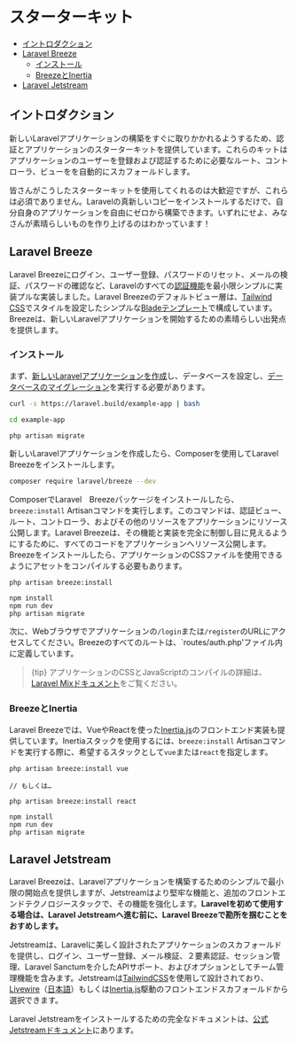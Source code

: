 # スターターキット

- [イントロダクション](#introduction)
- [Laravel Breeze](#laravel-breeze)
    - [インストール](#laravel-breeze-installation)
    - [BreezeとInertia](#breeze-and-inertia)
- [Laravel Jetstream](#laravel-jetstream)

<a name="introduction"></a>
## イントロダクション

新しいLaravelアプリケーションの構築をすぐに取りかかれるようするため、認証とアプリケーションのスターターキットを提供しています。これらのキットはアプリケーションのユーザーを登録および認証するために必要なルート、コントローラ、ビューをを自動的にスカフォールドします。

皆さんがこうしたスターターキットを使用してくれるのは大歓迎ですが、これらは必須でありません。Laravelの真新しいコピーをインストールするだけで、自分自身のアプリケーションを自由にゼロから構築できます。いずれにせよ、みなさんが素晴らしいものを作り上げるのはわかっています！

<a name="laravel-breeze"></a>
## Laravel Breeze

Laravel Breezeにログイン、ユーザー登録、パスワードのリセット、メールの検証、パスワードの確認など、Laravelのすべての[認証機能](/docs/{{version}}/authentication)を最小限シンプルに実装プルな実装しました。Laravel Breezeのデフォルトビュー層は、[Tailwind CSS](https://tailwindcss.com)でスタイルを設定したシンプルな[Bladeテンプレート](/docs/{{version}}/blade)で構成しています。Breezeは、新しいLaravelアプリケーションを開始するための素晴らしい出発点を提供します。

<a name="laravel-breeze-installation"></a>
### インストール

まず、[新しいLaravelアプリケーションを作成](/docs/{{version}}/installation)し、データベースを設定し、[データベースのマイグレーション](/docs/{{version}}/migrations)を実行する必要があります。

```bash
curl -s https://laravel.build/example-app | bash

cd example-app

php artisan migrate
```

新しいLaravelアプリケーションを作成したら、Composerを使用してLaravel Breezeをインストールします。

```bash
composer require laravel/breeze --dev
```

ComposerでLaravel　Breezeパッケージをインストールしたら、`breeze:install` Artisanコマンドを実行します。このコマンドは、認証ビュー、ルート、コントローラ、およびその他のリソースをアプリケーションにリソース公開します。Laravel Breezeは、その機能と実装を完全に制御し目に見えるようにするために、すべてのコードをアプリケーションへリソース公開します。Breezeをインストールしたら、アプリケーションのCSSファイルを使用できるようにアセットをコンパイルする必要もあります。

```nothing
php artisan breeze:install

npm install
npm run dev
php artisan migrate
```

次に、Webブラウザでアプリケーションの`/login`または`/register`のURLにアクセスしてください。Breezeのすべてのルートは、`routes/auth.php'ファイル内に定義しています。

> {tip} アプリケーションのCSSとJavaScriptのコンパイルの詳細は、[Laravel Mixドキュメント](/docs/{{version}}/mix#running-mix)をご覧ください。

<a name="breeze-and-inertia"></a>
### BreezeとInertia

Laravel Breezeでは、VueやReactを使った[Inertia.js](https://inertiajs.com)のフロントエンド実装も提供しています。Inertiaスタックを使用するには、`breeze:install` Artisanコマンドを実行する際に、希望するスタックとして`vue`または`react`を指定します。

```nothing
php artisan breeze:install vue

// もしくは…

php artisan breeze:install react

npm install
npm run dev
php artisan migrate
```

<a name="laravel-jetstream"></a>
## Laravel Jetstream

Laravel Breezeは、Laravelアプリケーションを構築するためのシンプルで最小限の開始点を提供しますが、Jetstreamはより堅牢な機能と、追加のフロントエンドテクノロジースタックで、その機能を強化します。**Laravelを初めて使用する場合は、Laravel Jetstreamへ進む前に、Laravel Breezeで勘所を掴むことをおすめします。**

Jetstreamは、Laravelに美しく設計されたアプリケーションのスカフォールドを提供し、ログイン、ユーザー登録、メール検証、２要素認証、セッション管理、Laravel Sanctumを介したAPIサポート、およびオプションとしてチーム管理機能を含みます。Jetstreamは[TailwindCSS](https://tailwindcss.com)を使用して設計されており、[Livewire](https://laravel-livewire.com)（[日本語](/livewire/2.x/ja/quickstart.html)）もしくは[Inertia.js](https://inertiajs.com)駆動のフロントエンドスカフォールドから選択できます。

Laravel Jetstreamをインストールするための完全なドキュメントは、[公式Jetstreamドキュメント](https://jetstream.laravel.com/2.x/introduction.html)にあります。
